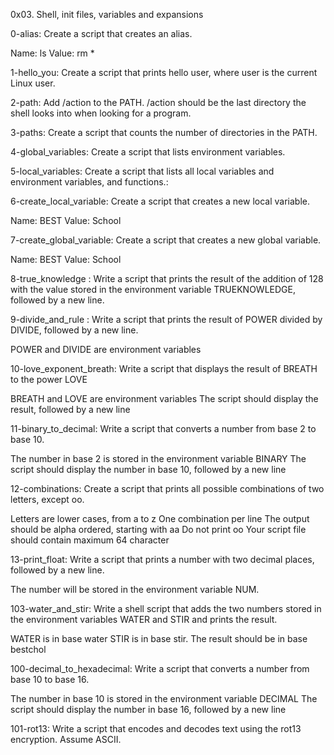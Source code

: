 0x03. Shell, init files, variables and expansions

0-alias: Create a script that creates an alias.

Name: ls
Value: rm *

1-hello_you: Create a script that prints hello user, where user is the current Linux user.


2-path: Add /action to the PATH. /action should be the last directory the shell looks into when looking for a program.


3-paths: Create a script that counts the number of directories in the PATH.


4-global_variables: Create a script that lists environment variables.


5-local_variables: Create a script that lists all local variables and environment variables, and functions.:


6-create_local_variable: Create a script that creates a new local variable.

Name: BEST
Value: School


7-create_global_variable: Create a script that creates a new global variable.

Name: BEST
Value: School

8-true_knowledge : Write a script that prints the result of the addition of 128 with the value stored in the environment variable TRUEKNOWLEDGE, followed by a new line.


9-divide_and_rule : Write a script that prints the result of POWER divided by DIVIDE, followed by a new line.

POWER and DIVIDE are environment variables


10-love_exponent_breath: Write a script that displays the result of BREATH to the power LOVE

BREATH and LOVE are environment variables
The script should display the result, followed by a new line


11-binary_to_decimal: Write a script that converts a number from base 2 to base 10.

The number in base 2 is stored in the environment variable BINARY
The script should display the number in base 10, followed by a new line


12-combinations: Create a script that prints all possible combinations of two letters, except oo.

Letters are lower cases, from a to z
One combination per line
The output should be alpha ordered, starting with aa
Do not print oo
Your script file should contain maximum 64 character

13-print_float: Write a script that prints a number with two decimal places, followed by a new line.

The number will be stored in the environment variable NUM.


103-water_and_stir: Write a shell script that adds the two numbers stored in the environment variables WATER and STIR and prints the result.

WATER is in base water
STIR is in base stir.
The result should be in base bestchol


100-decimal_to_hexadecimal: Write a script that converts a number from base 10 to base 16.

The number in base 10 is stored in the environment variable DECIMAL
The script should display the number in base 16, followed by a new line


101-rot13: Write a script that encodes and decodes text using the rot13 encryption. Assume ASCII.


